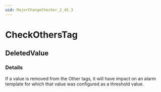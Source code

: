 ```yaml
---
uid: MajorChangeChecker_2_45_3
---
```


# CheckOthersTag

## DeletedValue

<!-- Description, Properties, ... sections are auto-generated. -->
<!-- REPLACE ME AUTO-GENERATION -->

### Details

If a value is removed from the Other tags, it will have impact on an alarm template for which that value was configured as a threshold value.

<!-- Uncomment to add example code -->
<!--### Example code-->
